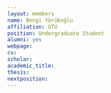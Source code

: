 ```yaml
---
layout: members
name: Bengi	Yörükoğlu
affiliation: GTU
position: Undergraduate Student
alumni: yes
webpage:
cv:
scholar:
academic_title:
thesis:
nextposition:
---
```

